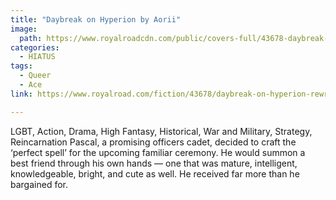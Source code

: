 ```yaml
---
title: "Daybreak on Hyperion by Aorii"
image:
  path: https://www.royalroadcdn.com/public/covers-full/43678-daybreak-on-hyperion-rewrite.jpg
categories:
  - HIATUS
tags:
  - Queer
  - Ace
link: https://www.royalroad.com/fiction/43678/daybreak-on-hyperion-rewrite

---
```

LGBT, Action, Drama, High Fantasy, Historical, War and Military, Strategy, Reincarnation
Pascal, a promising officers cadet, decided to craft the ‘perfect spell’ for the upcoming familiar ceremony. He would summon a best friend through his own hands — one that was mature, intelligent, knowledgeable, bright, and cute as well.
He received far more than he bargained for.